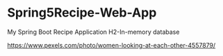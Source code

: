 # Spring5Recipe-Web-App
My Spring Boot Recipe Application
H2-In-memory database

https://www.pexels.com/photo/women-looking-at-each-other-4557879/
